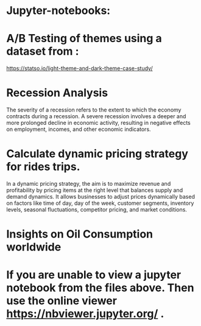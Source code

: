 # Jupyter-notebooks:
# A/B Testing of themes using a dataset from :
 https://statso.io/light-theme-and-dark-theme-case-study/

# Recession Analysis 
The severity of a recession refers to the extent to which the economy contracts during a recession. A severe recession involves a deeper and more prolonged decline in economic activity, resulting in negative effects on employment, incomes, and other economic indicators.

# Calculate dynamic pricing strategy for rides trips.
 In a dynamic pricing strategy, the aim is to maximize revenue and profitability by pricing items at the right level that balances supply and demand dynamics. It allows businesses to adjust prices dynamically based on factors like time of day, day of the week, customer segments, inventory levels, seasonal fluctuations, competitor pricing, and market conditions.

 # Insights on Oil Consumption worldwide

 

 # If you are unable to view a jupyter notebook from the files above. Then use the online viewer https://nbviewer.jupyter.org/ .
